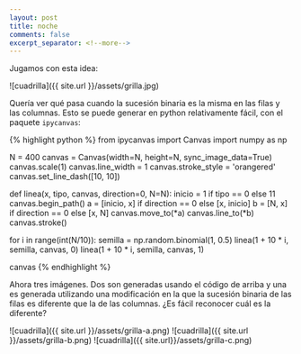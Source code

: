 ```yaml
--- 
layout: post 
title: noche 
comments: false 
excerpt_separator: <!--more--> 
---
```


Jugamos con esta idea:

![cuadrilla]({{ site.url }}/assets/grilla.jpg)

Quería ver qué pasa cuando la sucesión binaria es la misma en las filas
y las columnas. Esto se puede generar en python relativamente fácil, con
el paquete `ipycanvas`:

{% highlight python %} 
from ipycanvas import Canvas 
import numpy as np

N = 400 
canvas = Canvas(width=N, height=N, sync_image_data=True) 
canvas.scale(1) 
canvas.line_width = 1 
canvas.stroke_style = 'orangered' 
canvas.set_line_dash([10, 10])

def linea(x, tipo, canvas, direction=0, N=N):
    inicio = 1 if tipo == 0 else 11
    canvas.begin_path()
    a = [inicio, x] if direction == 0 else [x, inicio]
    b = [N, x] if direction == 0 else [x, N]
    canvas.move_to(*a)
    canvas.line_to(*b)
    canvas.stroke()

for i in range(int(N/10)):
    semilla = np.random.binomial(1, 0.5)
    linea(1 + 10 * i, semilla, canvas, 0)
    linea(1 + 10 * i, semilla, canvas, 1)

canvas
{% endhighlight %}

Ahora tres imágenes. Dos son generadas usando el código de arriba y una es
generada utilizando una modificación en la que la sucesión binaria de las
filas es diferente que la de las columnas. ¿Es fácil reconocer cuál es la
diferente?

![cuadrilla]({{ site.url }}/assets/grilla-a.png)
![cuadrilla]({{ site.url }}/assets/grilla-b.png) 
![cuadrilla]({{ site.url}}/assets/grilla-c.png) 
